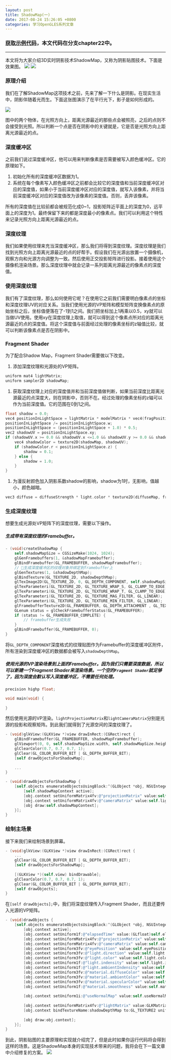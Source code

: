 ```yaml
---
layout: post
title: ShadowMap(一)
date: 2017-08-24 15:26:05 +0800
categories: 学习OpenGLES系列文章
---
```


### [获取示例代码](https://github.com/SquarePants1991/OpenGLESLearn)，本文代码在分支chapter22中。
***

本文将为大家介绍3D实时阴影技术ShadowMap，又称为阴影贴图技术。下面是效果图。
![](http://upload-images.jianshu.io/upload_images/2949750-817e73f1c6cde7ae.png?imageMogr2/auto-orient/strip%7CimageView2/2/w/1240)
![](http://upload-images.jianshu.io/upload_images/2949750-219778296d77cefc.jpg?imageMogr2/auto-orient/strip)

### 原理介绍
我们在了解ShadowMap这项技术之前，先来了解一下什么是阴影。在现实生活中，阴影伴随着光而生。下面这张图演示了在平行光下，影子是如何形成的。

![](http://upload-images.jianshu.io/upload_images/2949750-a97ad3f8c3f7b434.png?imageMogr2/auto-orient/strip%7CimageView2/2/w/1240)

图中的两个物体，在光照方向上，距离光源最近的那些点会被照亮，之后的点则不会接受到光照。所以判断一个点是否在阴影中的关键就是，它是否是光照方向上距离光源最近的点。

### 深度缓冲区
之前我们说过深度缓冲区，他可以用来判断像素是否需要被写入颜色缓冲区。它的原理如下。
1. 初始化所有的深度缓冲区数据为1。
1. 系统在每个像素写入颜色缓冲区之前都会比较它的深度值和当前深度缓冲区对应的深度值，如果小于当前深度缓冲区对应的深度值，就写入该像素，并将当前深度缓冲区对应的深度值改为该像素的深度值。否则，丢弃该像素。

所有的深度值在比较前都会被规范化成0~1，投影矩阵近平面上的深度为0，远平面上的深度为1。最终保留下来的都是深度最小的像素点。我们可以利用这个特性来记录光照方向上距离光源最近的点。

### 深度纹理
我们如果使用纹理来充当深度缓冲区，那么我们将得到深度纹理。深度纹理是我们找到光照方向上距离光源最近的点的好帮手。假设我们在光源出放置一个摄像机，观察方向和光源方向调整为一致。然后使用正交投影矩阵进行投影。接着使用这个摄像机渲染场景。那么深度纹理中就会记录一系列距离光源最近的像素点的深度值。

### 使用深度纹理
我们有了深度纹理，那么如何使用它呢？在使用它之前我们需要明白像素点的坐标和深度纹理UV的对应关系。当我们使用光源的VP矩阵和模型矩阵变换像素点的原始坐标之后，坐标值便落在了-1到1之间。我们把坐标加上1再乘以0.5，xy就可以当做UV使用。使用xy在深度纹理上取值，就可以得到这个像素点所对应的距离光源最近的点的深度值。将这个深度值与前面经过处理的像素坐标的z轴值比较，就可以判断该像素点是否在阴影中。

### Fragment Shader
为了配合Shadow Map，Fragment Shader需要做以下改变。
1. 添加深度纹理和光源处的VP矩阵。
```c
uniform mat4 lightMatrix;
uniform sampler2D shadowMap;
```

1. 获取深度纹理上对应的深度值并和当前深度值做判断，如果当前深度比距离光源最近的点深度大，则在阴影中，否则不在。经过处理的像素坐标的z轴可以作为当前深度值。它的范围在0到1之间。
```c
float shadow = 0.0;
vec4 positionInLightSpace = lightMatrix * modelMatrix * vec4(fragPosition, 1.0);
positionInLightSpace /= positionInLightSpace.w;
positionInLightSpace = (positionInLightSpace + 1.0) * 0.5;
vec2 shadowUV = positionInLightSpace.xy;
if (shadowUV.x >= 0.0 && shadowUV.x <=1.0 && shadowUV.y >= 0.0 && shadowUV.y <=1.0) {
    vec4 shadowColor = texture2D(shadowMap, shadowUV);
    if (shadowColor.r < positionInLightSpace.z) {
        shadow = 0.1;
    } else {
        shadow = 1.0;
    }
}
```
1. 为漫反射颜色加入阴影系数shadow的影响，shadow为1时，无影响，值越小，颜色越暗。
```c
vec3 diffuse = diffuseStrength * light.color * texture2D(diffuseMap, fragUV).rgb * light.indensity * shadow;
```

### 生成深度纹理
想要生成光源处VP矩阵下的深度纹理，需要以下操作。
##### 生成带有深度纹理的Framebuffer。

```objectivec
- (void)createShadowMap {
    self.shadowMapSize = CGSizeMake(1024, 1024);
    glGenFramebuffers(1, &shadowMapFramebuffer);
    glBindFramebuffer(GL_FRAMEBUFFER, shadowMapFramebuffer);
    // 生成深度缓冲区的纹理对象并绑定到framebuffer上
    glGenTextures(1, &shadowDepthMap);
    glBindTexture(GL_TEXTURE_2D, shadowDepthMap);
    glTexImage2D(GL_TEXTURE_2D, 0, GL_DEPTH_COMPONENT, self.shadowMapSize.width, self.shadowMapSize.height, 0, GL_DEPTH_COMPONENT, GL_UNSIGNED_INT, NULL);
    glTexParameteri(GL_TEXTURE_2D, GL_TEXTURE_WRAP_S, GL_CLAMP_TO_EDGE);
    glTexParameteri(GL_TEXTURE_2D, GL_TEXTURE_WRAP_T, GL_CLAMP_TO_EDGE);
    glTexParameteri(GL_TEXTURE_2D, GL_TEXTURE_MAG_FILTER, GL_LINEAR);
    glTexParameteri(GL_TEXTURE_2D, GL_TEXTURE_MIN_FILTER, GL_LINEAR);
    glFramebufferTexture2D(GL_FRAMEBUFFER, GL_DEPTH_ATTACHMENT , GL_TEXTURE_2D, shadowDepthMap, 0);
    GLenum status = glCheckFramebufferStatus(GL_FRAMEBUFFER);
    if (status != GL_FRAMEBUFFER_COMPLETE) {
        // framebuffer生成失败
    }
    glBindFramebuffer(GL_FRAMEBUFFER, 0);
}
```

将`GL_DEPTH_COMPONENT`深度格式的纹理贴图作为Framebuffer的深度缓冲区附件，所有渲染到深度缓冲区的数据都会被写入`shadowDepthMap`。

#####  使用光源的VP渲染场景到上面的Framebuffer。因为我们只需要深度数据，所以可以新建一个Fragment Shader来渲染场景。一个空的`Fragment Shader`就足够了，因为深度会默认写入深度缓冲区，不需要任何处理。
```c
precision highp float;

void main(void) {
    
}
```
然后使用光源的VP渲染。`lightProjectionMatrix`和`lightCameraMatrix`分别是光源的投影和观察矩阵。到此我们就得到了光源空间的深度纹理了。
```objectivec
- (void)glkView:(GLKView *)view drawInRect:(CGRect)rect {
    glBindFramebuffer(GL_FRAMEBUFFER, shadowMapFramebuffer);
    glViewport(0, 0, self.shadowMapSize.width, self.shadowMapSize.height);
    glClearColor(0.7, 0.7, 0.7, 1);
    glClear(GL_COLOR_BUFFER_BIT | GL_DEPTH_BUFFER_BIT);
    [self drawObjectsForShadowMap];
    
    ...
}

- (void)drawObjectsForShadowMap {
    [self.objects enumerateObjectsUsingBlock:^(GLObject *obj, NSUInteger idx, BOOL *stop) {
        [self.shadowMapContext active];
        [obj.context setUniformMatrix4fv:@"projectionMatrix" value:self.lightProjectionMatrix];
        [obj.context setUniformMatrix4fv:@"cameraMatrix" value:self.lightCameraMatrix];
        [obj draw:self.shadowMapContext];
    }];
}
```

### 绘制主场景
接下来我们来绘制场景到屏幕。
```objectivec
- (void)glkView:(GLKView *)view drawInRect:(CGRect)rect {
    ...
    glClear(GL_COLOR_BUFFER_BIT | GL_DEPTH_BUFFER_BIT);
    [self drawObjectsForShadowMap];
    
    [(GLKView *)(self.view) bindDrawable];
    glClearColor(0.7, 0.7, 0.7, 1);
    glClear(GL_COLOR_BUFFER_BIT | GL_DEPTH_BUFFER_BIT);
    [self drawObjects];
}
```
在`[self drawObjects];`中，我们将深度纹理传入Fragment Shader，而且还要传入光源的VP矩阵。
```objectivec
- (void)drawObjects {
    [self.objects enumerateObjectsUsingBlock:^(GLObject *obj, NSUInteger idx, BOOL *stop) {
        [obj.context active];
        [obj.context setUniform1f:@"elapsedTime" value:(GLfloat)self.elapsedTime];
        [obj.context setUniformMatrix4fv:@"projectionMatrix" value:self.projectionMatrix];
        [obj.context setUniformMatrix4fv:@"cameraMatrix" value:self.cameraMatrix];
        [obj.context setUniform3fv:@"eyePosition" value:self.eyePosition];
        [obj.context setUniform3fv:@"light.direction" value:self.light.direction];
        [obj.context setUniform3fv:@"light.color" value:self.light.color];
        [obj.context setUniform1f:@"light.indensity" value:self.light.indensity];
        [obj.context setUniform1f:@"light.ambientIndensity" value:self.light.ambientIndensity];
        [obj.context setUniform3fv:@"material.diffuseColor" value:self.material.diffuseColor];
        [obj.context setUniform3fv:@"material.ambientColor" value:self.material.ambientColor];
        [obj.context setUniform3fv:@"material.specularColor" value:self.material.specularColor];
        [obj.context setUniform1f:@"material.smoothness" value:self.material.smoothness];
        
        [obj.context setUniform1i:@"useNormalMap" value:self.useNormalMap];
        
        [obj.context setUniformMatrix4fv:@"lightMatrix" value:GLKMatrix4Multiply(self.lightProjectionMatrix, self.lightCameraMatrix)];
        [obj.context bindTextureName:shadowDepthMap to:GL_TEXTURE2 uniformName:@"shadowMap"];
        
        [obj draw:obj.context];
    }];
}
```

到此，阴影贴图的主要原理和实现就介绍完了，但是此时如果你运行代码将会得到这样的场景。这是ShadowMap本身的实现技术带来的问题，我将会在下一篇文章中介绍修复的方案。
![](http://upload-images.jianshu.io/upload_images/2949750-f82bda82c5b476b3.jpg?imageMogr2/auto-orient/strip%7CimageView2/2/w/1240)

